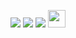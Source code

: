 <a href="https://twitter.com/akbloodadarsh"><img src="http://i.imgur.com/tXSoThF.png"/></a>
<a href="https://www.facebook.com/akbloodadarsh/"><img src="http://i.imgur.com/P3YfQoD.png"/></a>
<a href="https://github.com/akbloodadarsh"><img src="http://i.imgur.com/0o48UoR.png"/></a>
<a href="https://www.youtube.com/channel/UCpEHnIM8R3Xps61c_o_SLIA?view_as=subscriber"><img src="https://i.imgur.com/XWt6Bdkb.jpg" width="28" height="28" /></a>

